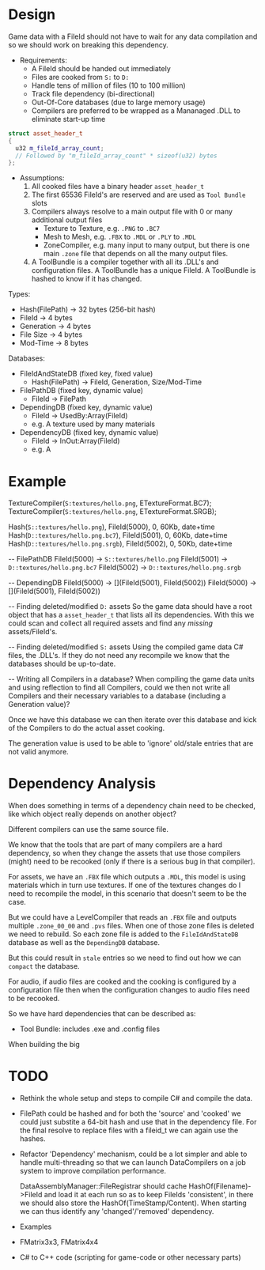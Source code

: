 # Design

Game data with a FileId should not have to wait for any data compilation and so we should
work on breaking this dependency.

- Requirements:
  - A FileId should be handed out immediately
  - Files are cooked from `S:` to `D:`
  - Handle tens of million of files (10 to 100 million)
  - Track file dependency (bi-directional)
  - Out-Of-Core databases (due to large memory usage)
  - Compilers are preferred to be wrapped as a Mananaged .DLL to eliminate start-up time

```c++
struct asset_header_t
{
  u32 m_fileId_array_count;  
  // Followed by "m_fileId_array_count" * sizeof(u32) bytes
};
```

- Assumptions:
  1. All cooked files have a binary header `asset_header_t`
  2. The first 65536 FileId's are reserved and are used as `Tool Bundle` slots
  3. Compilers always resolve to a main output file with 0 or many additional output files
     - Texture to Texture, e.g. `.PNG` to `.BC7`
     - Mesh to Mesh, e.g. `.FBX` to `.MDL` or `.PLY` to `.MDL`
     - ZoneCompiler, e.g. many input to many output, but there is one main `.zone` file
       that depends on all the many output files.
  4. A ToolBundle is a compiler together with all its .DLL's and configuration files.
     A ToolBundle has a unique FileId.
     A ToolBundle is hashed to know if it has changed.

Types:

- Hash(FilePath) -> 32 bytes (256-bit hash)
- FileId         -> 4 bytes
- Generation     -> 4 bytes
- File Size      -> 4 bytes
- Mod-Time       -> 8 bytes

Databases:

- FileIdAndStateDB (fixed key, fixed value)
  - Hash(FilePath) -> FileId, Generation, Size/Mod-Time
- FilePathDB (fixed key, dynamic value)
  - FileId -> FilePath
- DependingDB (fixed key, dynamic value)
  - FileId -> UsedBy:Array(FileId)
  - e.g. A texture used by many materials
- DependencyDB (fixed key, dynamic value)
  - FileId -> InOut:Array(FileId)
  - e.g. A 

# Example

TextureCompiler(`S:textures/hello.png`, ETextureFormat.BC7);
TextureCompiler(`S:textures/hello.png`, ETextureFormat.SRGB);

Hash(`S::textures/hello.png`), FileId(5000), 0, 60Kb, date+time
Hash(`D::textures/hello.png.bc7`), FileId(5001), 0, 60Kb, date+time
Hash(`D::textures/hello.png.srgb`), FileId(5002), 0, 50Kb, date+time

-- FilePathDB
FileId(5000) -> `S::textures/hello.png`
FileId(5001) -> `D::textures/hello.png.bc7`
FileId(5002) -> `D::textures/hello.png.srgb`

-- DependingDB
FileId(5000) -> [](FileId(5001), FileId(5002))
FileId(5000) -> [](FileId(5001), FileId(5002))

-- Finding deleted/modified `D:` assets
So the game data should have a root object that has a `asset_header_t` that lists all its
dependencies. With this we could scan and collect all required assets and find any *missing*
assets/FileId's.

-- Finding deleted/modified `S:` assets
Using the compiled game data C# files, the .DLL's. If they do not need any recompile we know
that the databases should be up-to-date.

-- Writing all Compilers in a database?
When compiling the game data units and using reflection to find all Compilers, could we then not
write all Compilers and their necessary variables to a database (including a Generation value)?

Once we have this database we can then iterate over this database and kick of the Compilers to
do the actual asset cooking.

The generation value is used to be able to 'ignore' old/stale entries that are not valid anymore.

# Dependency Analysis

When does something in terms of a dependency chain need to be checked, like which object
really depends on another object?

Different compilers can use the same source file.

We know that the tools that are part of many compilers are a hard dependency, so when they change the assets that
use those compilers (might) need to be recooked (only if there is a serious bug in that compiler).

For assets, we have an `.FBX` file which outputs a `.MDL`, this model is using materials which in turn use textures.
If one of the textures changes do I need to recompile the model, in this scenario that doesn't seem to be the case.

But we could have a LevelCompiler that reads an `.FBX` file and outputs multiple `.zone_00_00` and `.pvs` files. 
When one of those zone files is deleted we need to rebuild. So each zone file is added to the `FileIdAndStateDB` 
database as well as the `DependingDB` database.

But this could result in `stale` entries so we need to find out how we can `compact` the database.

For audio, if audio files are cooked and the cooking is configured by a configuration file then when the configuration
changes to audio files need to be recooked.

So we have hard dependencies that can be described as:

- Tool Bundle: includes .exe and .config files


When building the big


# TODO

- Rethink the whole setup and steps to compile C# and compile the data.

- FilePath could be hashed and for both the 'source' and 'cooked' we could just substite a 64-bit hash
  and use that in the dependency file.
  For the final resolve to replace files with a fileid_t we can again use the hashes.

- Refactor 'Dependency' mechanism, could be a lot simpler and able to handle multi-threading so that
  we can launch DataCompilers on a job system to improve compilation performance.
  
  DataAssemblyManager::FileRegistrar should cache HashOf(Filename)->FileId and load it at each run so
  as to keep FileIds 'consistent', in there we should also store the HashOf(TimeStamp/Content). 
  When starting we can thus identify any 'changed'/'removed' dependency.

- Examples
- FMatrix3x3, FMatrix4x4
- C# to C++ code (scripting for game-code or other necessary parts)
